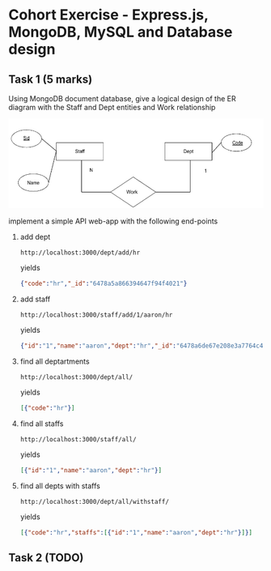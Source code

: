 # Cohort Exercise - Express.js, MongoDB, MySQL and Database design


## Task 1 (5 marks)

Using MongoDB document database, give a logical design of the ER diagram with the Staff and Dept entities and Work relationship

![](../images/er2.png) 

implement a simple API web-app with the following end-points

1. add dept
    ```url
    http://localhost:3000/dept/add/hr
    ```
    yields
    ```json
    {"code":"hr","_id":"6478a5a866394647f94f4021"}
    ```
1. add staff
    ```url
    http://localhost:3000/staff/add/1/aaron/hr
    ```
    yields
    ```json
    {"id":"1","name":"aaron","dept":"hr","_id":"6478a6de67e208e3a7764c43"}
    ```
1. find all deptartments
    ```url
    http://localhost:3000/dept/all/
    ```
    yields
    ```json
    [{"code":"hr"}]
    ```
1. find all staffs 
    ```url
    http://localhost:3000/staff/all/
    ```
    yields
    ```json
    [{"id":"1","name":"aaron","dept":"hr"}]  
    ```
1. find all depts with staffs
    ```url
    http://localhost:3000/dept/all/withstaff/
    ```
    yields
    ```json
    [{"code":"hr","staffs":[{"id":"1","name":"aaron","dept":"hr"}]}]
    ```


## Task 2 (TODO)